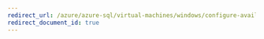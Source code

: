```yaml
---
redirect_url: /azure/azure-sql/virtual-machines/windows/configure-availability-group-load-balancer-portal
redirect_document_id: true
---
```

